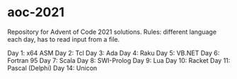# aoc-2021
 Repository for Advent of Code 2021 solutions. Rules: different language each day, has to read input from a file.

Day 1: x64 ASM
Day 2: Tcl
Day 3: Ada
Day 4: Raku
Day 5: VB.NET
Day 6: Fortran 95
Day 7: Scala
Day 8: SWI-Prolog
Day 9: Lua
Day 10: Racket
Day 11: Pascal (Delphi)
Day 14: Unicon
